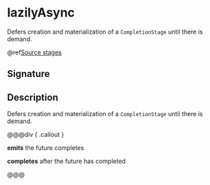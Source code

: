 # lazilyAsync

Defers creation and materialization of a `CompletionStage` until there is demand.

@ref[Source stages](../index.md#source-stages)

## Signature

## Description

Defers creation and materialization of a `CompletionStage` until there is demand.


@@@div { .callout }

**emits** the future completes

**completes** after the future has completed

@@@

